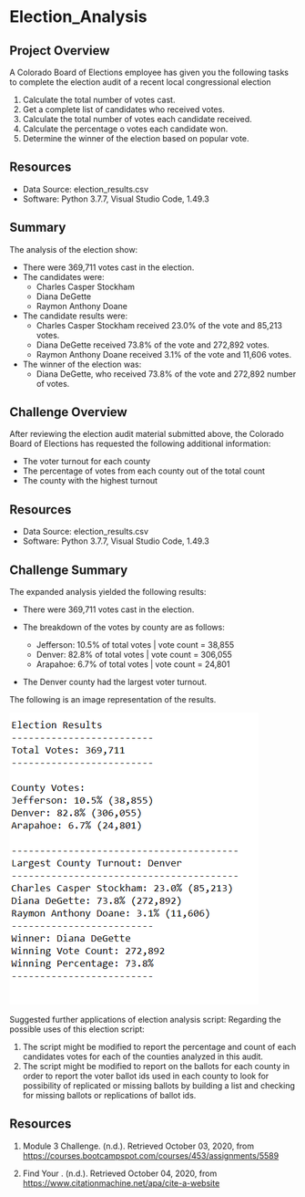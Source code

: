 # Election_Analysis

## Project Overview
A Colorado Board of Elections employee has given you the following tasks to complete the election audit of a recent local congressional election

1. Calculate the total number of votes cast.
2. Get a complete list of candidates who received votes.
3. Calculate the total number of votes each candidate received.
4. Calculate the percentage o votes each candidate won.
5. Determine the winner of the election based on popular vote.

## Resources
- Data Source: election_results.csv
- Software: Python 3.7.7, Visual Studio Code, 1.49.3

## Summary
The analysis of the election show:
- There were 369,711 votes cast in the election.
- The candidates were:
    - Charles Casper Stockham
    - Diana DeGette
    - Raymon Anthony Doane
- The candidate results were:
    - Charles Casper Stockham received 23.0% of the vote and 85,213 votes.
    - Diana DeGette received 73.8% of the vote and 272,892 votes.
    - Raymon Anthony Doane received 3.1% of the vote and 11,606 votes.
- The winner of the election was:
    - Diana DeGette, who received 73.8% of the vote and 272,892 number of votes.

## Challenge Overview
After reviewing the election audit material submitted above, the Colorado Board of Elections has requested the following additional information:

- The voter turnout for each county
- The percentage of votes from each county out of the total count
- The county with the highest turnout

## Resources
- Data Source: election_results.csv
- Software: Python 3.7.7, Visual Studio Code, 1.49.3

## Challenge Summary
The expanded analysis yielded the following results:
- There were 369,711 votes cast in the election.

- The breakdown of the votes by county are as follows:
    - Jefferson: 10.5% of total votes | vote count = 38,855
    - Denver: 82.8% of total votes | vote count = 306,055
    - Arapahoe: 6.7% of total votes | vote count = 24,801
    
- The Denver county had the largest voter turnout.

The following is an image representation of the results.

![Election Results](https://github.com/MattK1454/Election_Analysis/blob/master/Resources/Election_results.png)

Suggested further applications of election analysis script:
Regarding the possible uses of this election script:

1. The script might be modified to report the percentage and count of each candidates votes for each of the counties analyzed in this audit.
2. The script might be modified to report on the ballots for each county in order to report the voter ballot ids used in each county to look for possibility of replicated or missing ballots by building a list and checking for missing ballots or replications of ballot ids.

## Resources

1. Module 3 Challenge. (n.d.). Retrieved October 03, 2020, 
from https://courses.bootcampspot.com/courses/453/assignments/5589

2. Find Your&nbsp;. (n.d.). Retrieved October 04, 2020, 
from https://www.citationmachine.net/apa/cite-a-website
